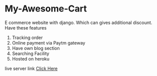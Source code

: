 # My-Awesome-Cart

E commerce website with django. Which can gives additional discount. Have these features
1. Tracking order
2. Online payment via Paytm gateway
3. Have own blog section
4. Searching Facility
5. Hosted on heroku

live server link <a href = "http://razaawesomecart.herokuapp.com/" target="_blank">Click Here</a>
